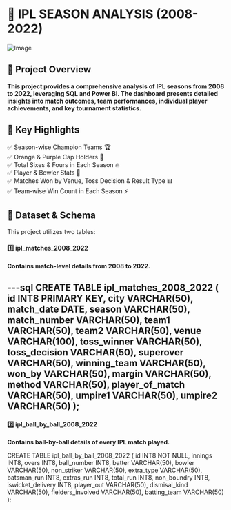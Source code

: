 # 🏏 IPL SEASON ANALYSIS (2008-2022)

![Image](https://github.com/user-attachments/assets/db5b41e5-9bf4-44ad-806e-164b8d5fd6d2)

## 📌 Project Overview

**This project provides a comprehensive analysis of IPL seasons from 2008 to 2022, leveraging SQL and Power BI. The dashboard presents detailed insights into match outcomes, team performances, individual player achievements, and key tournament statistics.**

## 🎯 Key Highlights

✅ Season-wise Champion Teams 🏆  
✅ Orange & Purple Cap Holders 🏅  
✅ Total Sixes & Fours in Each Season 🔥  
✅ Player & Bowler Stats 🎯  
✅ Matches Won by Venue, Toss Decision & Result Type 📊  
✅ Team-wise Win Count in Each Season ⚡ 

## 📂 Dataset & Schema

This project utilizes two tables:
#### 1️⃣ ipl_matches_2008_2022
**Contains match-level details from 2008 to 2022.**

---sql
CREATE TABLE ipl_matches_2008_2022 (
    id INT8 PRIMARY KEY,
    city VARCHAR(50),
    match_date DATE,
    season VARCHAR(50),
    match_number VARCHAR(50),
    team1 VARCHAR(50),
    team2 VARCHAR(50),
    venue VARCHAR(100),
    toss_winner VARCHAR(50),
    toss_decision VARCHAR(50),
    superover VARCHAR(50),
    winning_team VARCHAR(50),
    won_by VARCHAR(50),
    margin VARCHAR(50),
    method VARCHAR(50),
    player_of_match VARCHAR(50),
    umpire1 VARCHAR(50),
    umpire2 VARCHAR(50)
);
---


#### 2️⃣ ipl_ball_by_ball_2008_2022
**Contains ball-by-ball details of every IPL match played.**

CREATE TABLE ipl_ball_by_ball_2008_2022 (
    id INT8 NOT NULL,
    innings INT8,
    overs INT8,
    ball_number INT8,
    batter VARCHAR(50),
    bowler VARCHAR(50),
    non_striker VARCHAR(50),
    extra_type VARCHAR(50),
    batsman_run INT8,
    extras_run INT8,
    total_run INT8,
    non_boundry INT8,
    iswicket_delivery INT8,
    player_out VARCHAR(50),
    dismisal_kind VARCHAR(50),
    fielders_involved VARCHAR(50),
    batting_team VARCHAR(50)
);





















